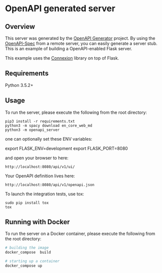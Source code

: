 # OpenAPI generated server

## Overview
This server was generated by the [OpenAPI Generator](https://openapi-generator.tech) project. By using the
[OpenAPI-Spec](https://openapis.org) from a remote server, you can easily generate a server stub.  This
is an example of building a OpenAPI-enabled Flask server.

This example uses the [Connexion](https://github.com/zalando/connexion) library on top of Flask.

## Requirements
Python 3.5.2+

## Usage
To run the server, please execute the following from the root directory:

```
pip3 install -r requirements.txt
python3 -m spacy download en_core_web_md
python3 -m openapi_server
```

one can optionally set these ENV variables:

export FLASK_ENV=development
export FLASK_PORT=8080


and open your browser to here:

```
http://localhost:8080/api/v1/ui/
```

Your OpenAPI definition lives here:

```
http://localhost:8080/api/v1/openapi.json
```

To launch the integration tests, use tox:
```
sudo pip install tox
tox
```

## Running with Docker

To run the server on a Docker container, please execute the following from the root directory:

```bash
# building the image
docker_compose  build  

# starting up a container
docker_compose up

```